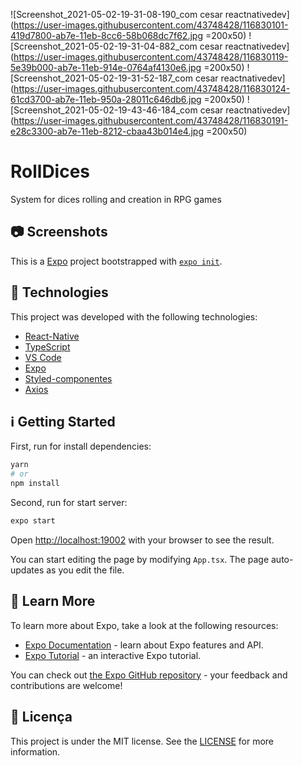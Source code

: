 ![Screenshot_2021-05-02-19-31-08-190_com cesar reactnativedev](https://user-images.githubusercontent.com/43748428/116830101-419d7800-ab7e-11eb-8cc6-58b068dc7f62.jpg =200x50)
![Screenshot_2021-05-02-19-31-04-882_com cesar reactnativedev](https://user-images.githubusercontent.com/43748428/116830119-5e39b000-ab7e-11eb-914e-0764af4130e6.jpg =200x50)
![Screenshot_2021-05-02-19-31-52-187_com cesar reactnativedev](https://user-images.githubusercontent.com/43748428/116830124-61cd3700-ab7e-11eb-950a-28011c646db6.jpg =200x50)
![Screenshot_2021-05-02-19-43-46-184_com cesar reactnativedev](https://user-images.githubusercontent.com/43748428/116830191-e28c3300-ab7e-11eb-8212-cbaa43b014e4.jpg =200x50)
# RollDices
System for dices rolling and creation in RPG games

## 📷 Screenshots


This is a [Expo](https://expo.io/) project bootstrapped with [`expo init`](https://docs.expo.io/get-started/create-a-new-app/).

## :rocket: Technologies

This project was developed with the following technologies:

- [React-Native](https://reactnative.dev/)
- [TypeScript](https://www.typescriptlang.org/)
- [VS Code](https://code.visualstudio.com/)
- [Expo](https://expo.io/)
- [Styled-componentes](https://styled-components.com)
- [Axios](https://github.com/axios)


## :information_source: Getting Started

First, run for install dependencies:

```bash
yarn
# or
npm install
```

Second, run for start server:

```bash
expo start
```

Open [http://localhost:19002](http://localhost:19002) with your browser to see the result.

You can start editing the page by modifying `App.tsx`. The page auto-updates as you edit the file.

## :bookmark: Learn More

To learn more about Expo, take a look at the following resources:

- [Expo Documentation](https://docs.expo.io/) - learn about Expo features and API.
- [Expo Tutorial](https://docs.expo.io/tutorial/) - an interactive Expo tutorial.

You can check out [the Expo GitHub repository](https://github.com/expo/expo/) - your feedback and contributions are welcome!

## :memo: Licença
This project is under the MIT license. See the [LICENSE](https://github.com/lukemorales/react-native-design-code/blob/master/LICENSE) for more information.


